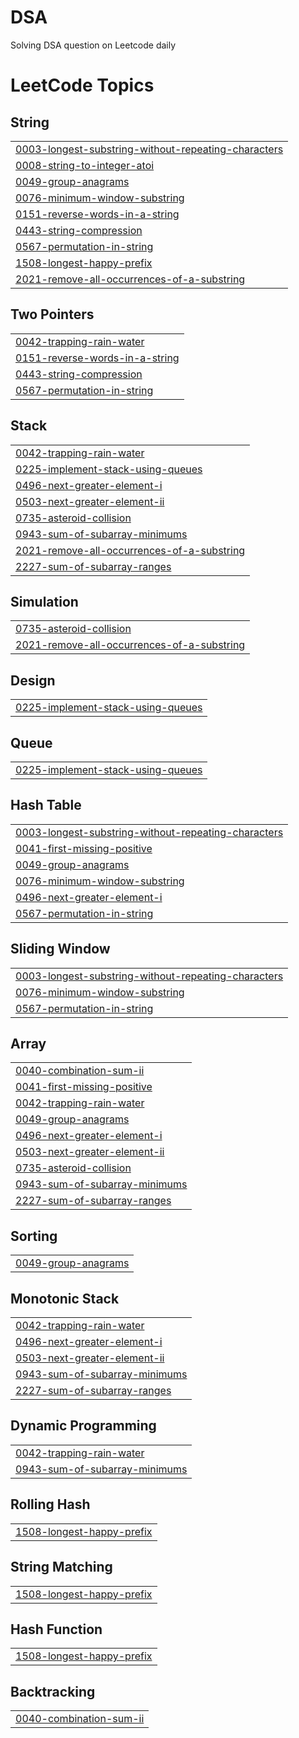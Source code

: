 # DSA
Solving DSA question on Leetcode daily

<!---LeetCode Topics Start-->
# LeetCode Topics
## String
|  |
| ------- |
| [0003-longest-substring-without-repeating-characters](https://github.com/Shalini-Codes/DSA/tree/master/0003-longest-substring-without-repeating-characters) |
| [0008-string-to-integer-atoi](https://github.com/Shalini-Codes/DSA/tree/master/0008-string-to-integer-atoi) |
| [0049-group-anagrams](https://github.com/Shalini-Codes/DSA/tree/master/0049-group-anagrams) |
| [0076-minimum-window-substring](https://github.com/Shalini-Codes/DSA/tree/master/0076-minimum-window-substring) |
| [0151-reverse-words-in-a-string](https://github.com/Shalini-Codes/DSA/tree/master/0151-reverse-words-in-a-string) |
| [0443-string-compression](https://github.com/Shalini-Codes/DSA/tree/master/0443-string-compression) |
| [0567-permutation-in-string](https://github.com/Shalini-Codes/DSA/tree/master/0567-permutation-in-string) |
| [1508-longest-happy-prefix](https://github.com/Shalini-Codes/DSA/tree/master/1508-longest-happy-prefix) |
| [2021-remove-all-occurrences-of-a-substring](https://github.com/Shalini-Codes/DSA/tree/master/2021-remove-all-occurrences-of-a-substring) |
## Two Pointers
|  |
| ------- |
| [0042-trapping-rain-water](https://github.com/Shalini-Codes/DSA/tree/master/0042-trapping-rain-water) |
| [0151-reverse-words-in-a-string](https://github.com/Shalini-Codes/DSA/tree/master/0151-reverse-words-in-a-string) |
| [0443-string-compression](https://github.com/Shalini-Codes/DSA/tree/master/0443-string-compression) |
| [0567-permutation-in-string](https://github.com/Shalini-Codes/DSA/tree/master/0567-permutation-in-string) |
## Stack
|  |
| ------- |
| [0042-trapping-rain-water](https://github.com/Shalini-Codes/DSA/tree/master/0042-trapping-rain-water) |
| [0225-implement-stack-using-queues](https://github.com/Shalini-Codes/DSA/tree/master/0225-implement-stack-using-queues) |
| [0496-next-greater-element-i](https://github.com/Shalini-Codes/DSA/tree/master/0496-next-greater-element-i) |
| [0503-next-greater-element-ii](https://github.com/Shalini-Codes/DSA/tree/master/0503-next-greater-element-ii) |
| [0735-asteroid-collision](https://github.com/Shalini-Codes/DSA/tree/master/0735-asteroid-collision) |
| [0943-sum-of-subarray-minimums](https://github.com/Shalini-Codes/DSA/tree/master/0943-sum-of-subarray-minimums) |
| [2021-remove-all-occurrences-of-a-substring](https://github.com/Shalini-Codes/DSA/tree/master/2021-remove-all-occurrences-of-a-substring) |
| [2227-sum-of-subarray-ranges](https://github.com/Shalini-Codes/DSA/tree/master/2227-sum-of-subarray-ranges) |
## Simulation
|  |
| ------- |
| [0735-asteroid-collision](https://github.com/Shalini-Codes/DSA/tree/master/0735-asteroid-collision) |
| [2021-remove-all-occurrences-of-a-substring](https://github.com/Shalini-Codes/DSA/tree/master/2021-remove-all-occurrences-of-a-substring) |
## Design
|  |
| ------- |
| [0225-implement-stack-using-queues](https://github.com/Shalini-Codes/DSA/tree/master/0225-implement-stack-using-queues) |
## Queue
|  |
| ------- |
| [0225-implement-stack-using-queues](https://github.com/Shalini-Codes/DSA/tree/master/0225-implement-stack-using-queues) |
## Hash Table
|  |
| ------- |
| [0003-longest-substring-without-repeating-characters](https://github.com/Shalini-Codes/DSA/tree/master/0003-longest-substring-without-repeating-characters) |
| [0041-first-missing-positive](https://github.com/Shalini-Codes/DSA/tree/master/0041-first-missing-positive) |
| [0049-group-anagrams](https://github.com/Shalini-Codes/DSA/tree/master/0049-group-anagrams) |
| [0076-minimum-window-substring](https://github.com/Shalini-Codes/DSA/tree/master/0076-minimum-window-substring) |
| [0496-next-greater-element-i](https://github.com/Shalini-Codes/DSA/tree/master/0496-next-greater-element-i) |
| [0567-permutation-in-string](https://github.com/Shalini-Codes/DSA/tree/master/0567-permutation-in-string) |
## Sliding Window
|  |
| ------- |
| [0003-longest-substring-without-repeating-characters](https://github.com/Shalini-Codes/DSA/tree/master/0003-longest-substring-without-repeating-characters) |
| [0076-minimum-window-substring](https://github.com/Shalini-Codes/DSA/tree/master/0076-minimum-window-substring) |
| [0567-permutation-in-string](https://github.com/Shalini-Codes/DSA/tree/master/0567-permutation-in-string) |
## Array
|  |
| ------- |
| [0040-combination-sum-ii](https://github.com/Shalini-Codes/DSA/tree/master/0040-combination-sum-ii) |
| [0041-first-missing-positive](https://github.com/Shalini-Codes/DSA/tree/master/0041-first-missing-positive) |
| [0042-trapping-rain-water](https://github.com/Shalini-Codes/DSA/tree/master/0042-trapping-rain-water) |
| [0049-group-anagrams](https://github.com/Shalini-Codes/DSA/tree/master/0049-group-anagrams) |
| [0496-next-greater-element-i](https://github.com/Shalini-Codes/DSA/tree/master/0496-next-greater-element-i) |
| [0503-next-greater-element-ii](https://github.com/Shalini-Codes/DSA/tree/master/0503-next-greater-element-ii) |
| [0735-asteroid-collision](https://github.com/Shalini-Codes/DSA/tree/master/0735-asteroid-collision) |
| [0943-sum-of-subarray-minimums](https://github.com/Shalini-Codes/DSA/tree/master/0943-sum-of-subarray-minimums) |
| [2227-sum-of-subarray-ranges](https://github.com/Shalini-Codes/DSA/tree/master/2227-sum-of-subarray-ranges) |
## Sorting
|  |
| ------- |
| [0049-group-anagrams](https://github.com/Shalini-Codes/DSA/tree/master/0049-group-anagrams) |
## Monotonic Stack
|  |
| ------- |
| [0042-trapping-rain-water](https://github.com/Shalini-Codes/DSA/tree/master/0042-trapping-rain-water) |
| [0496-next-greater-element-i](https://github.com/Shalini-Codes/DSA/tree/master/0496-next-greater-element-i) |
| [0503-next-greater-element-ii](https://github.com/Shalini-Codes/DSA/tree/master/0503-next-greater-element-ii) |
| [0943-sum-of-subarray-minimums](https://github.com/Shalini-Codes/DSA/tree/master/0943-sum-of-subarray-minimums) |
| [2227-sum-of-subarray-ranges](https://github.com/Shalini-Codes/DSA/tree/master/2227-sum-of-subarray-ranges) |
## Dynamic Programming
|  |
| ------- |
| [0042-trapping-rain-water](https://github.com/Shalini-Codes/DSA/tree/master/0042-trapping-rain-water) |
| [0943-sum-of-subarray-minimums](https://github.com/Shalini-Codes/DSA/tree/master/0943-sum-of-subarray-minimums) |
## Rolling Hash
|  |
| ------- |
| [1508-longest-happy-prefix](https://github.com/Shalini-Codes/DSA/tree/master/1508-longest-happy-prefix) |
## String Matching
|  |
| ------- |
| [1508-longest-happy-prefix](https://github.com/Shalini-Codes/DSA/tree/master/1508-longest-happy-prefix) |
## Hash Function
|  |
| ------- |
| [1508-longest-happy-prefix](https://github.com/Shalini-Codes/DSA/tree/master/1508-longest-happy-prefix) |
## Backtracking
|  |
| ------- |
| [0040-combination-sum-ii](https://github.com/Shalini-Codes/DSA/tree/master/0040-combination-sum-ii) |
<!---LeetCode Topics End-->